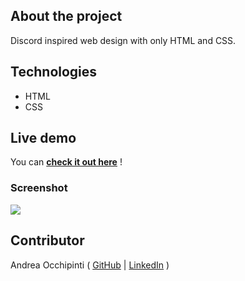 ## About the project
Discord inspired web design with only HTML and CSS.

## Technologies 
- HTML
- CSS

## Live demo
You can **[check it out here](https://painteyes.github.io/html-css-discord)** !

### Screenshot
<img src="https://i.postimg.cc/q7KCxXC7/1646765864185.jpg"/>

## Contributor
Andrea Occhipinti ( [GitHub](https://github.com/painteyes) | [LinkedIn](https://www.linkedin.com/in/occhipinti) )
